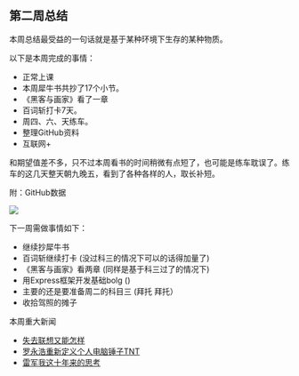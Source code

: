 ## 第二周总结



本周总结最受益的一句话就是基于某种环境下生存的某种物质。

以下是本周完成的事情：

- 正常上课
- 本周犀牛书共抄了17个小节。
- 《黑客与画家》看了一章
- 百词斩打卡7天。
- 周四、六、天练车。
- 整理GitHub资料
- 互联网+

和期望值差不多，只不过本周看书的时间稍微有点短了，也可能是练车耽误了。练车的这几天整天朝九晚五，看到了各种各样的人，取长补短。

附：GitHub数据

![](E:\cheng\lesson\Mark-Allen-Weiss\weekly-summary\img\github1.png)

下一周需做事情如下：

- 继续抄犀牛书
- 百词斩继续打卡 (没过科三的情况下可以的话得加量了)
- 《黑客与画家》看两章 (同样是基于科三过了的情况下)
- 用Express框架开发基础bolg ()
- 主要的还是要准备周二的科目三 (拜托 拜托）
- 收拾驾照的摊子



本周重大新闻

- [失去联想又能怎样](https://mp.weixin.qq.com/s/maQpu0iN-_fFQlx8rNLA0Q)
- [罗永浩重新定义个人电脑锤子TNT](https://juejin.im/post/5afe206b5188251cee0c8293)
- [雷军我这十年来的思考](https://mp.weixin.qq.com/s/S5SMQUyYT3Ln45sXb6MQqQ)

